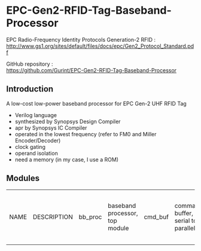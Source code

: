 # EPC-Gen2-RFID-Tag-Baseband-Processor
EPC Radio-Frequency Identity Protocols Generation-2 RFID :  
http://www.gs1.org/sites/default/files/docs/epc/Gen2_Protocol_Standard.pdf

GitHub repository :  
https://github.com/Gurint/EPC-Gen2-RFID-Tag-Baseband-Processor

## Introduction
A low-cost low-power baseband processor for EPC Gen-2 UHF RFID Tag
- Verilog language
- synthesized by Synopsys Design Compiler 
- apr by Synopsys IC Compiler
- operated in the lowest frequency (refer to FM0 and Miller Encoder/Decoder)
- clock gating
- operand isolation
- need a memory (in my case, I use a ROM)

## Modules  
<table>
  <tr>
    <td>NAME</td> <td>DESCRIPTION</td>  
    <td>bb_proc</td> <td>baseband processor, top module</td>  
    <td>cmd_buf</td> <td>command buffer, serial to parallel</td>  
    <td>cmd_proc</td> <td>command processor, processes received commands</td>  
    <td>crc16</td> <td>CRC-16 encoder/decoder</td>  
    <td>crc5</td> <td>CRC-5 encoder/decoder</td>  
    <td>crg</td> <td>clock/reset generator, timing control</td>  
    <td>fm0_enc</td> <td>FM0 Encoder, operates in the lowest freq.</td>  
    <td>frmgen</td> <td>frame generator, generates preamble, backscattered data, end-of-signaling</td>  
    <td>fs_detector</td> <td>frame-sync detector</td>  
    <td>mem_if</td> <td>memory interface</td>  
    <td>miller_enc</td> <td>Miller encoder, operates in the lowest freq.</td>  
    <td>prng</td> <td>16-bit Pseudorandom number generator</td>  
    <td>rx</td> <td>Receive</td>  
    <td>two_dff_sync</td> <td>Synchronizer, synchronizes signals from clock domain A to B</td>  
    <td>tx</td> <td>Transmit</td>  
  </tr>
</table>
